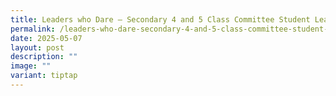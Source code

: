 ```yaml
---
title: Leaders who Dare – Secondary 4 and 5 Class Committee Student Leaders 2025
permalink: /leaders-who-dare-secondary-4-and-5-class-committee-student-leaders-2025/
date: 2025-05-07
layout: post
description: ""
image: ""
variant: tiptap
---
```

